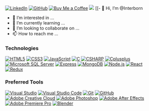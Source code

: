 <a href='https://www.linkedin.com/in/dylansafra/' target="_blank"><img alt='LinkedIn' src='https://img.shields.io/badge/LinkedIn-100000?style=for-the-badge&logo=LinkedIn&logoColor=0A66C2&labelColor=black&color=black'/></a>
<a href='https://github.com/Cadogy' target="_blank"><img alt='GitHub' src='https://img.shields.io/badge/Cadogy-100000?style=for-the-badge&logo=GitHub&logoColor=FFFFFF&labelColor=black&color=black'/></a>
<a href='#' target="_blank"><img alt='Buy Me a Coffee' src='https://img.shields.io/badge/Buy_Me A Coffee-100000?style=for-the-badge&logo=Buy Me a Coffee&logoColor=FFDD00&labelColor=black&color=black'/></a>
<img src="https://ibb.co/zG4DYph"/>
[[- 👋 Hi, I’m @Interborn
- 👀 I’m interested in ...
- 🌱 I’m currently learning ...
- 💞️ I’m looking to collaborate on ...
- 📫 How to reach me ...

<!---
Interborn/Interborn is a ✨ special ✨ repository because its `README.md` (this file) appears on your GitHub profile.
You can click the Preview link to take a look at your changes.
--->
<h3>Technologies</h3>
<a href='#' target="_blank"><img alt='HTML5' src='https://img.shields.io/badge/HTML5-100000?style=flat&logo=HTML5&logoColor=E34F26&labelColor=black&color=black'/></a>
<a href='#' target="_blank"><img alt='CSS3' src='https://img.shields.io/badge/CSS3-100000?style=flat&logo=CSS3&logoColor=1572B6&labelColor=black&color=black'/></a>
<a href='#' target="_blank"><img alt='JavaScript' src='https://img.shields.io/badge/JavaScript-100000?style=flat&logo=JavaScript&logoColor=F7DF1E&labelColor=black&color=black'/></a>
<a href='#' target="_blank"><img alt='C' src='https://img.shields.io/badge/C-100000?style=flat&logo=C&logoColor=A8B9CC&labelColor=black&color=black'/></a>
<a href='#' target="_blank"><img alt='CSHARP' src='https://img.shields.io/badge/C_Sharp-100000?style=flat&logo=CSHARP&logoColor=239120&labelColor=black&color=black'/></a>
<a href='#' target="_blank"><img alt='Cplusplus' src='https://img.shields.io/badge/C++-100000?style=flat&logo=Cplusplus&logoColor=00599C&labelColor=black&color=black'/></a>
<a href='#' target="_blank"><img alt='Microsoft SQL Server' src='https://img.shields.io/badge/SQL-100000?style=flat&logo=Microsoft SQL Server&logoColor=CC2927&labelColor=black&color=black'/></a>
<a href='#' target="_blank"><img alt='Express' src='https://img.shields.io/badge/Express-100000?style=flat&logo=Express&logoColor=FFFFFF&labelColor=black&color=black'/></a>
<a href='#' target="_blank"><img alt='MongoDB' src='https://img.shields.io/badge/MongoDB-100000?style=flat&logo=MongoDB&logoColor=47A248&labelColor=black&color=black'/></a>
<a href='#' target="_blank"><img alt='Node.js' src='https://img.shields.io/badge/Node.js-100000?style=flat&logo=Node.js&logoColor=339933&labelColor=black&color=black'/></a>
<a href='#' target="_blank"><img alt='React' src='https://img.shields.io/badge/React-100000?style=flat&logo=React&logoColor=61DAFB&labelColor=black&color=black'/></a>
<a href='#' target="_blank"><img alt='Redux' src='https://img.shields.io/badge/Redux-100000?style=flat&logo=Redux&logoColor=764ABC&labelColor=black&color=black'/></a>
<h3>Preferred Tools</h3>
<a href='#' target="_blank"><img alt='Visual Studio' src='https://img.shields.io/badge/Visual_Studio-100000?style=flat&logo=Visual Studio&logoColor=5C2D91&labelColor=black&color=black'/></a>
<a href='#' target="_blank"><img alt='Visual Studio Code' src='https://img.shields.io/badge/Visual_Studio Code-100000?style=flat&logo=Visual Studio Code&logoColor=007ACC&labelColor=black&color=black'/></a>
<a href='#' target="_blank"><img alt='Git' src='https://img.shields.io/badge/Git-100000?style=flat&logo=Git&logoColor=F05032&labelColor=black&color=black'/></a>
<a href='#' target="_blank"><img alt='GitHub' src='https://img.shields.io/badge/GitHub-100000?style=flat&logo=GitHub&logoColor=FFFFFF&labelColor=black&color=black'/></a>
<a href='#' target="_blank"><img alt='Adobe Creative Cloud' src='https://img.shields.io/badge/Adobe-100000?style=flat&logo=Adobe Creative Cloud&logoColor=DA1F26&labelColor=black&color=black'/></a>
<a href='#' target="_blank"><img alt='Adobe Photoshop' src='https://img.shields.io/badge/Photoshop-100000?style=flat&logo=Adobe Photoshop&logoColor=31A8FF&labelColor=black&color=black'/></a>
<a href='#' target="_blank"><img alt='Adobe After Effects' src='https://img.shields.io/badge/After_Effects-100000?style=flat&logo=Adobe After Effects&logoColor=9999FF&labelColor=black&color=black'/></a>
<a href='#' target="_blank"><img alt='Adobe Premiere Pro' src='https://img.shields.io/badge/Premiere_Pro-100000?style=flat&logo=Adobe Premiere Pro&logoColor=9999FF&labelColor=black&color=black'/></a>
<a href='#' target="_blank"><img alt='Blender' src='https://img.shields.io/badge/Blender-100000?style=flat&logo=Blender&logoColor=F5792A&labelColor=black&color=black'/></a>
